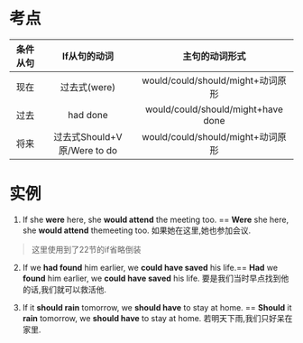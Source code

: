 # 考点
|条件从句 | lf从句的动词 |主句的动词形式|
| :-: |:-: |:-: |
|现在 |过去式(were)|would/could/should/might+动词原形|
|过去|had done|would/could/should/might+have done
|将来|过去式Should+V原/Were to do|would/could/should/might+动词原形



# 实例
1. lf she **were** here, she **would attend** the meeting too. == **Were** she here, she **would attend** themeeting too.
如果她在这里,她也参加会议.
>这里使用到了22节的if省略倒装

2. If we **had found** him earlier, we **could have saved** his life.== **Had** we **found** him earlier, we **could have saved** his life.
要是我们当时早点找到他的话,我们就可以救活他.

3. lf it **should rain** tomorrow, we **should have** to stay at home. == **Should** it **rain** tomorrow, we **should have** to stay at home.
若明天下雨,我们只好呆在家里.
